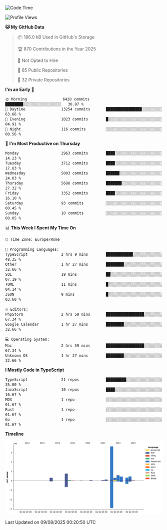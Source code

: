 <!--START_SECTION:waka-->
![Code Time](http://img.shields.io/badge/Code%20Time-6%2C148%20hrs%2013%20mins-blue)

![Profile Views](http://img.shields.io/badge/Profile%20Views-0-blue)

**🐱 My GitHub Data** 

> 📦 186.0 kB Used in GitHub's Storage 
 > 
> 🏆 870 Contributions in the Year 2025
 > 
> 🚫 Not Opted to Hire
 > 
> 📜 65 Public Repositories 
 > 
> 🔑 32 Private Repositories 
 > 
**I'm an Early 🐤** 

```text
🌞 Morning                6428 commits        ████████░░░░░░░░░░░░░░░░░   30.87 % 
🌆 Daytime                13254 commits       ████████████████░░░░░░░░░   63.66 % 
🌃 Evening                1023 commits        █░░░░░░░░░░░░░░░░░░░░░░░░   04.91 % 
🌙 Night                  116 commits         ░░░░░░░░░░░░░░░░░░░░░░░░░   00.56 % 
```
📅 **I'm Most Productive on Thursday** 

```text
Monday                   2963 commits        ████░░░░░░░░░░░░░░░░░░░░░   14.23 % 
Tuesday                  3712 commits        ████░░░░░░░░░░░░░░░░░░░░░   17.83 % 
Wednesday                5003 commits        ██████░░░░░░░░░░░░░░░░░░░   24.03 % 
Thursday                 5688 commits        ███████░░░░░░░░░░░░░░░░░░   27.32 % 
Friday                   3352 commits        ████░░░░░░░░░░░░░░░░░░░░░   16.10 % 
Saturday                 93 commits          ░░░░░░░░░░░░░░░░░░░░░░░░░   00.45 % 
Sunday                   10 commits          ░░░░░░░░░░░░░░░░░░░░░░░░░   00.05 % 
```


📊 **This Week I Spent My Time On** 

```text
🕑︎ Time Zone: Europe/Rome

💬 Programming Languages: 
TypeScript               2 hrs 9 mins        ████████████░░░░░░░░░░░░░   48.35 % 
Other                    1 hr 27 mins        ████████░░░░░░░░░░░░░░░░░   32.66 % 
SQL                      19 mins             ██░░░░░░░░░░░░░░░░░░░░░░░   07.19 % 
TOML                     11 mins             █░░░░░░░░░░░░░░░░░░░░░░░░   04.14 % 
JSON                     9 mins              █░░░░░░░░░░░░░░░░░░░░░░░░   03.60 % 

🔥 Editors: 
PhpStorm                 2 hrs 59 mins       █████████████████░░░░░░░░   67.34 % 
Google Calendar          1 hr 27 mins        ████████░░░░░░░░░░░░░░░░░   32.66 % 

💻 Operating System: 
Mac                      2 hrs 59 mins       █████████████████░░░░░░░░   67.34 % 
Unknown OS               1 hr 27 mins        ████████░░░░░░░░░░░░░░░░░   32.66 % 
```

**I Mostly Code in TypeScript** 

```text
TypeScript               21 repos            █████████░░░░░░░░░░░░░░░░   35.00 % 
JavaScript               10 repos            ████░░░░░░░░░░░░░░░░░░░░░   16.67 % 
MDX                      1 repo              ░░░░░░░░░░░░░░░░░░░░░░░░░   01.67 % 
Rust                     1 repo              ░░░░░░░░░░░░░░░░░░░░░░░░░   01.67 % 
Go                       1 repo              ░░░░░░░░░░░░░░░░░░░░░░░░░   01.67 % 
```



**Timeline**

![Lines of Code chart](https://raw.githubusercontent.com/frnwtr/frnwtr/main/assets/bar_graph.png)


 Last Updated on 09/08/2025 00:20:50 UTC
<!--END_SECTION:waka-->